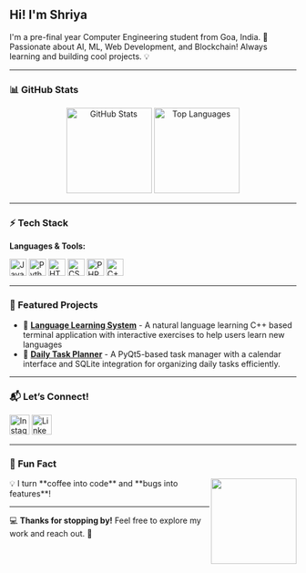 <h2 align="left">Hi! I'm Shriya</h2>

<p align="left">
I'm a pre-final year Computer Engineering student from Goa, India. 🚀  
Passionate about AI, ML, Web Development, and Blockchain!  
Always learning and building cool projects. 💡
</p>

---

### **📊 GitHub Stats**
<div align="center">
  <img src="https://github-readme-stats.vercel.app/api?username=shriya-kamat&show_icons=true&count_private=true&theme=dracula&hide_border=false&cache_seconds=1800" height="150" alt="GitHub Stats" />
  <img src="https://github-readme-stats.vercel.app/api/top-langs?username=shriya-kamat&layout=compact&langs_count=6&theme=dracula&hide_border=false&cache_seconds=1800" height="150" alt="Top Languages" />
</div>

---

### **⚡ Tech Stack**
<div align="left">
  <p><b>Languages & Tools:</b></p>
  <img src="https://cdn.jsdelivr.net/gh/devicons/devicon/icons/javascript/javascript-original.svg" height="30" alt="JavaScript" title="JavaScript" />
  <img src="https://cdn.jsdelivr.net/gh/devicons/devicon/icons/python/python-original.svg" height="30" alt="Python" title="Python" />
  <img src="https://cdn.jsdelivr.net/gh/devicons/devicon/icons/html5/html5-original.svg" height="30" alt="HTML5" title="HTML5" />
  <img src="https://cdn.jsdelivr.net/gh/devicons/devicon/icons/css3/css3-original.svg" height="30" alt="CSS3" title="CSS3" />
  <img src="https://cdn.jsdelivr.net/gh/devicons/devicon/icons/php/php-original.svg" height="30" alt="PHP" title="PHP" />
  <img src="https://cdn.jsdelivr.net/gh/devicons/devicon/icons/cplusplus/cplusplus-original.svg" height="30" alt="C++" title="C++" />
</div>

---

### **🚀 Featured Projects**
- 🔗 [**Language Learning System**](#) - A natural language learning  C++ based terminal application with interactive exercises to help users learn new languages
- 🔗 [**Daily Task Planner**](#) - A PyQt5-based task manager with a calendar interface and SQLite integration for organizing daily tasks efficiently.
  
---

### **📬 Let’s Connect!**
<div align="left">
  <a href="https://instagram.com/theweirdvoice_" target="_blank"><img src="https://img.shields.io/static/v1?message=Instagram&logo=instagram&label=&color=E4405F&logoColor=white&labelColor=&style=for-the-badge" height="35" alt="Instagram" /></a>
  <a href="https://www.linkedin.com/in/shriya-kamat" target="_blank"><img src="https://img.shields.io/static/v1?message=LinkedIn&logo=linkedin&label=&color=0077B5&logoColor=white&labelColor=&style=for-the-badge" height="35" alt="LinkedIn" /></a>
</div>

---

### **🎉 Fun Fact**
<img align="right" height="150" src="https://i.imgflip.com/65efzo.gif"  />
💡 I turn **coffee into code** and **bugs into features**!  

---

💻 **Thanks for stopping by!** Feel free to explore my work and reach out. 🚀
